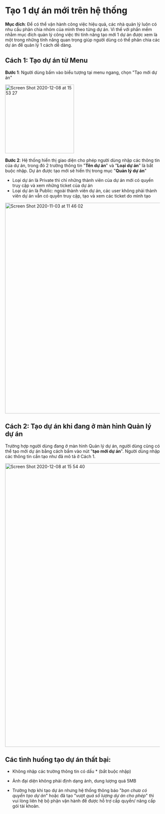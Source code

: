 # Tạo 1 dự án mới trên hệ thống 

**Mục đích**: Để có thể vận hành công việc hiệu quả, các nhà quản lý luôn có nhu cầu phân chia nhóm của mình theo từng dự án. Vì thế với phần mềm nhằm mục đích quản lý công việc thì tính năng tạo mới 1 dự án được xem là một trong những tính năng quan trọng giúp người dùng có thể phân chia các dự án để quản lý 1 cách dễ dàng.

## Cách 1: Tạo dự án từ Menu

**Bước 1**: Người dùng bấm vào biểu tượng tại menu ngang, chọn "Tạo mới dự án"

<img width="224" alt="Screen Shot 2020-12-08 at 15 53 27" src="https://user-images.githubusercontent.com/73808891/101461529-98a37600-396d-11eb-991c-faea07a0f9ba.png">

**Bước 2**: Hệ thống hiển thị giao diện cho phép người dùng nhập các thông tin của dự án, trong đó 2 trường thông tin "**Tên dự án**" và "**Loại dự án**" là bắt buộc nhập. Dự án được tạo mới sẽ hiển thị trong mục "**Quản lý dự án**"

- Loại dự án là Private thì chỉ những thành viên của dự án mới có quyền truy cập và xem những ticket của dự án
- Loại dự án là Public: ngoài thành viên dự án, các user không phải thành viên dự án vẫn có quyền truy cập, tạo và xem các ticket do mình tạo

<img width="686" alt="Screen Shot 2020-11-03 at 11 46 02" src="https://user-images.githubusercontent.com/73808891/97950666-3ed9ea00-1dca-11eb-9ef2-9476307199e8.png">

## Cách 2: Tạo dự án khi đang ở màn hình Quản lý dự án

Trường hợp người dùng đang ở màn hình Quản lý dự án, người dùng cũng có thể tạo mới dự án bằng cách bấm vào nút "**tạo mới dự án**". Người dùng nhập các thông tin cần tạo như đã mô tả ở Cách 1.

<img width="923" alt="Screen Shot 2020-12-08 at 15 54 40" src="https://user-images.githubusercontent.com/73808891/101461611-b8d33500-396d-11eb-84c9-63ee06214476.png">

## **Các tình huống tạo dự án thất bại:**

- Không nhập các trường thông tin có dấu * (bắt buộc nhập)

- Ảnh đại diện không phải định dạng ảnh, dung lượng quá 5MB

- Trường hợp khi tạo dự án nhưng hệ thống thông báo "*bạn chưa có quyền tạo dự án*" hoặc đã tạo "*vượt quá số lượng dự án cho phép*" thì vui lòng liên hệ bộ phận vận hành để được hỗ trợ cấp quyền/ nâng cấp gói tài khoản.
